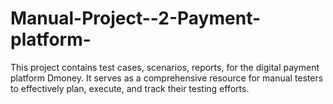 # Manual-Project--2-Payment-platform-
This project contains test cases, scenarios, reports,  for the digital payment platform Dmoney. It serves as a comprehensive resource for manual testers to effectively plan, execute, and track their testing efforts.
